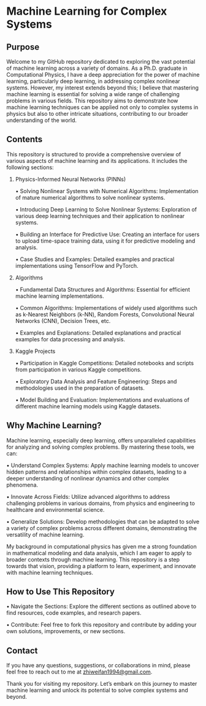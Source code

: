 # Machine Learning for Complex Systems

## Purpose

Welcome to my GitHub repository dedicated to exploring the vast potential of machine learning across a variety of domains. As a Ph.D. graduate in Computational Physics, I have a deep appreciation for the power of machine learning, particularly deep learning, in addressing complex nonlinear systems. However, my interest extends beyond this; I believe that mastering machine learning is essential for solving a wide range of challenging problems in various fields. This repository aims to demonstrate how machine learning techniques can be applied not only to complex systems in physics but also to other intricate situations, contributing to our broader understanding of the world.

## Contents

This repository is structured to provide a comprehensive overview of various aspects of machine learning and its applications. It includes the following sections:

1. Physics-Informed Neural Networks (PINNs)

	•	Solving Nonlinear Systems with Numerical Algorithms: Implementation of mature numerical algorithms to solve nonlinear systems.

	•	Introducing Deep Learning to Solve Nonlinear Systems: Exploration of various deep learning techniques and their application to nonlinear systems.

	•	Building an Interface for Predictive Use: Creating an interface for users to upload time-space training data, using it for predictive modeling and analysis.

	•	Case Studies and Examples: Detailed examples and practical implementations using TensorFlow and PyTorch.

3. Algorithms

	•	Fundamental Data Structures and Algorithms: Essential for efficient machine learning implementations.

	•	Common Algorithms: Implementations of widely used algorithms such as k-Nearest Neighbors (k-NN), Random Forests, Convolutional Neural Networks (CNN), Decision Trees, etc.

	•	Examples and Explanations: Detailed explanations and practical examples for data processing and analysis.

5. Kaggle Projects

	•	Participation in Kaggle Competitions: Detailed notebooks and scripts from participation in various Kaggle competitions.

	•	Exploratory Data Analysis and Feature Engineering: Steps and methodologies used in the preparation of datasets.

	•	Model Building and Evaluation: Implementations and evaluations of different machine learning models using Kaggle datasets.


## Why Machine Learning?

Machine learning, especially deep learning, offers unparalleled capabilities for analyzing and solving complex problems. By mastering these tools, we can:

• Understand Complex Systems: Apply machine learning models to uncover hidden patterns and relationships within complex datasets, leading to a deeper understanding of nonlinear dynamics and other complex phenomena.

• Innovate Across Fields: Utilize advanced algorithms to address challenging problems in various domains, from physics and engineering to healthcare and environmental science.

• Generalize Solutions: Develop methodologies that can be adapted to solve a variety of complex problems across different domains, demonstrating the versatility of machine learning.

My background in computational physics has given me a strong foundation in mathematical modeling and data analysis, which I am eager to apply to broader contexts through machine learning. This repository is a step towards that vision, providing a platform to learn, experiment, and innovate with machine learning techniques.

## How to Use This Repository

• Navigate the Sections: Explore the different sections as outlined above to find resources, code examples, and research papers.

• Contribute: Feel free to fork this repository and contribute by adding your own solutions, improvements, or new sections.

## Contact

If you have any questions, suggestions, or collaborations in mind, please feel free to reach out to me at zhiweifan1994@gmail.com.

Thank you for visiting my repository. Let’s embark on this journey to master machine learning and unlock its potential to solve complex systems and beyond.
